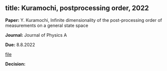 title: Kuramochi, postprocessing order, 2022
---

**Paper:** Y. Kuramochi, Infinite dimensionality of the post-processing order of measurements on a general state space   
 
**Journal:** Journal of Physics A

**Due:** 8.8.2022

[file](REF_kuramochi2022/file.pdf)


**Decision:** 


